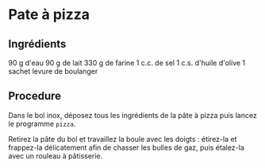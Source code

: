 # Pate à pizza 

## Ingrédients

90 g d'eau
90 g de lait
330 g de farine
1 c.c. de sel
1 c.s. d'huile d'olive
1 sachet levure de boulanger

## Procedure

Dans le bol inox, déposez tous les ingrédients de la pâte à pizza puis lancez le programme `pizza`.

Retirez la pâte du bol et travaillez la boule avec les doigts : étirez-la et frappez-la délicatement afin de chasser les bulles de gaz, puis étalez-la avec un rouleau à pâtisserie.

